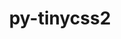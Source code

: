 ---
title: "py-tinycss2"
layout: cache
categories: [package, v0.19]
meta: {"versions": ["1.1.1"], "compilers": ["gcc@=11.1.0", "gcc@=7.5.0", "oneapi@=2022.1.0"], "oss": ["ubuntu18.04", "ubuntu20.04"], "platforms": ["linux"], "targets": ["x86_64"], "stacks": ["data-vis-sdk", "e4s", "e4s-oneapi"], "num_specs": 4, "num_specs_by_stack": {"data-vis-sdk": 1, "e4s": 2, "e4s-oneapi": 1}}
spec_details: [{"hash": "4eszsobxw3udsygabkpcts6wuxws4fkx", "compiler": "gcc@=7.5.0", "versions": ["1.1.1"], "os": "ubuntu18.04", "platform": "linux", "target": "x86_64", "variants": ["build_system=python_pip"], "stacks": ["data-vis-sdk"], "size": "-", "tarball": "https://binaries.spack.io/releases/v0.19/build_cache/linux-ubuntu18.04-x86_64/gcc-7.5.0/py-tinycss2-1.1.1/linux-ubuntu18.04-x86_64-gcc-7.5.0-py-tinycss2-1.1.1-4eszsobxw3udsygabkpcts6wuxws4fkx.spack"}, {"hash": "gzysj3xlcwqlxasyjlniivybmawge3bx", "compiler": "gcc@=11.1.0", "versions": ["1.1.1"], "os": "ubuntu20.04", "platform": "linux", "target": "x86_64", "variants": ["build_system=python_pip"], "stacks": ["e4s"], "size": "-", "tarball": "https://binaries.spack.io/releases/v0.19/build_cache/linux-ubuntu20.04-x86_64/gcc-11.1.0/py-tinycss2-1.1.1/linux-ubuntu20.04-x86_64-gcc-11.1.0-py-tinycss2-1.1.1-gzysj3xlcwqlxasyjlniivybmawge3bx.spack"}, {"hash": "hyt2bgnjif6hktowj4fzvxgkyfnwjpzl", "compiler": "gcc@=11.1.0", "versions": ["1.1.1"], "os": "ubuntu20.04", "platform": "linux", "target": "x86_64", "variants": ["build_system=python_pip"], "stacks": ["e4s"], "size": "-", "tarball": "https://binaries.spack.io/releases/v0.19/build_cache/linux-ubuntu20.04-x86_64/gcc-11.1.0/py-tinycss2-1.1.1/linux-ubuntu20.04-x86_64-gcc-11.1.0-py-tinycss2-1.1.1-hyt2bgnjif6hktowj4fzvxgkyfnwjpzl.spack"}, {"hash": "zkdwdlyb7ejrkgjpk4dht5cfbwhueaeh", "compiler": "oneapi@=2022.1.0", "versions": ["1.1.1"], "os": "ubuntu20.04", "platform": "linux", "target": "x86_64", "variants": ["build_system=python_pip"], "stacks": ["e4s-oneapi"], "size": "-", "tarball": "https://binaries.spack.io/releases/v0.19/build_cache/linux-ubuntu20.04-x86_64/oneapi-2022.1.0/py-tinycss2-1.1.1/linux-ubuntu20.04-x86_64-oneapi-2022.1.0-py-tinycss2-1.1.1-zkdwdlyb7ejrkgjpk4dht5cfbwhueaeh.spack"}]
---